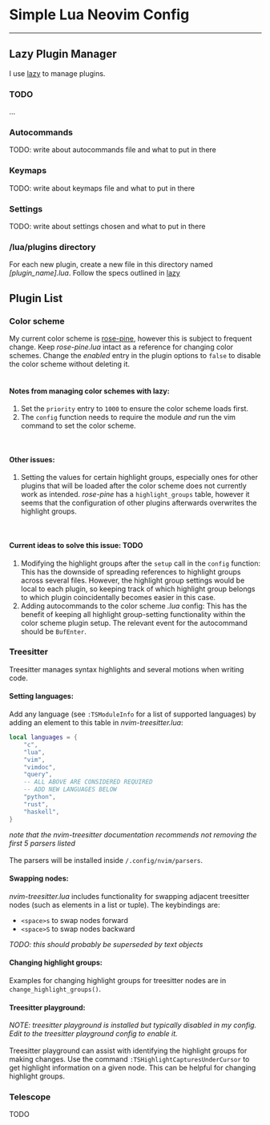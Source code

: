 # Simple Lua Neovim Config

---

## Lazy Plugin Manager

I use [lazy](https://github.com/folke/lazy.nvim) to manage plugins.

### TODO
...

### Autocommands

TODO: write about autocommands file and what to put in there

### Keymaps

TODO: write about keymaps file and what to put in there

### Settings

TODO: write about settings chosen and what to put in there

### /lua/plugins directory

For each new plugin, create a new file in this directory named *[plugin_name].lua*. 
Follow the specs outlined in [lazy](https://github.com/folke/lazy.nvim)

## Plugin List

### Color scheme

My current color scheme is [rose-pine](https://github.com/rose-pine/neovim), however this is subject to frequent change.
Keep *rose-pine.lua* intact as a reference for changing color schemes. Change the *enabled* entry in the plugin options to `false`
to disable the color scheme without deleting it.  
<br>
#### Notes from managing color schemes with lazy:  
1. Set the `priority` entry to `1000` to ensure the color scheme loads first.
2. The `config` function needs to require the module *and* run the vim command to set the color scheme.  

<br>

#### Other issues:
1. Setting the values for certain highlight groups, especially ones for other plugins that will be loaded after the color scheme 
does not currently work as intended. *rose-pine* has a `highlight_groups` table, however it seems that the configuration of other 
plugins afterwards overwrites the highlight groups.  

<br>

#### Current ideas to solve this issue: TODO
1. Modifying the highlight groups after the `setup` call in the `config` function: This has the downside of spreading references to 
highlight groups across several files. However, the highlight group settings would be local to each plugin, so keeping track of 
which highlight group belongs to which plugin coincidentally becomes easier in this case.
2. Adding autocommands to the color scheme *.lua* config: This has the benefit of keeping all highlight group-setting functionality 
within the color scheme plugin setup. The relevant event for the autocommand should be `BufEnter`.

### Treesitter

Treesitter manages syntax highlights and several motions when writing code.  

#### Setting languages:
Add any language (see `:TSModuleInfo` for a list of supported languages) by adding an element to this table in *nvim-treesitter.lua*:  
```lua
local languages = {
    "c", 
    "lua",
    "vim",
    "vimdoc",
    "query",
    -- ALL ABOVE ARE CONSIDERED REQUIRED
    -- ADD NEW LANGUAGES BELOW
    "python",
    "rust",
    "haskell",
}
```  
*note that the nvim-treesitter documentation recommends not removing the first 5 parsers listed*  
<br>
The parsers will be installed inside `/.config/nvim/parsers`. 
<br>

#### Swapping nodes:

*nvim-treesitter.lua* includes functionality for swapping adjacent treesitter nodes (such as elements in a list or tuple).
The keybindings are:  
- `<space>s` to swap nodes forward
- `<space>S` to swap nodes backward

*TODO: this should probably be superseded by text objects*

#### Changing highlight groups:

Examples for changing highlight groups for treesitter nodes are in `change_highlight_groups()`. 

#### Treesitter playground:

*NOTE: treesitter playground is installed but typically disabled in my config. Edit to the treesitter playground config to enable it.*  
<br>
Treesitter playground can assist with identifying the highlight groups for making changes. Use the command `:TSHighlightCapturesUnderCursor` 
to get highlight information on a given node. This can be helpful for changing highlight groups.

#### 

### Telescope

TODO
